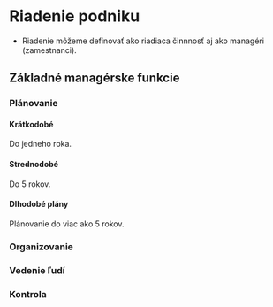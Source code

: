# Riadenie podniku

- Riadenie môžeme definovať ako riadiaca činnnosť aj ako managéri (zamestnanci).

## Základné managérske funkcie

### Plánovanie

#### Krátkodobé

Do jedneho roka.

#### Strednodobé

Do 5 rokov.

#### Dlhodobé plány

Plánovanie do viac ako 5 rokov.

### Organizovanie

### Vedenie ľudí

### Kontrola

##
